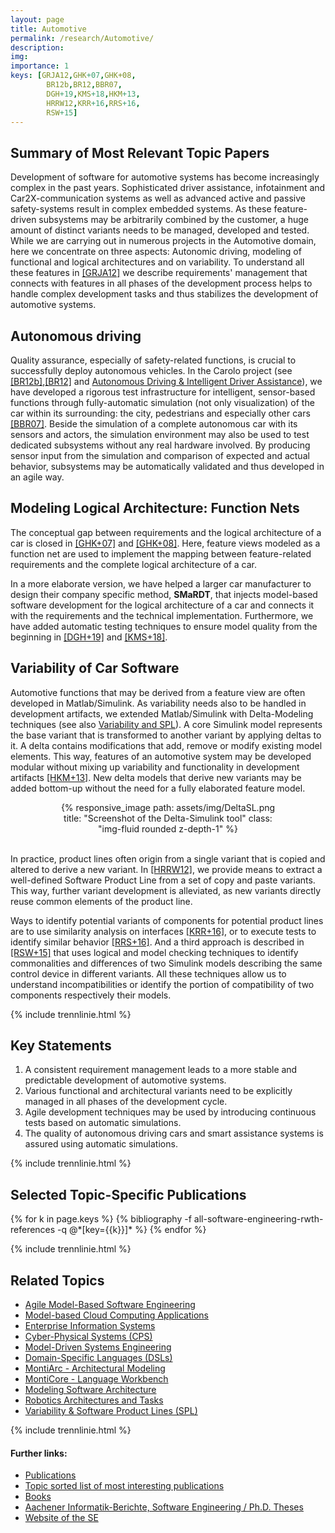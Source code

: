 ```yaml
---
layout: page
title: Automotive
permalink: /research/Automotive/
description: 
img: 
importance: 1
keys: [GRJA12,GHK+07,GHK+08,
        BR12b,BR12,BBR07,
        DGH+19,KMS+18,HKM+13,
        HRRW12,KRR+16,RRS+16,
        RSW+15]
---
```


## Summary of Most Relevant Topic Papers

Development of software for automotive systems has become increasingly
complex in the past years. Sophisticated driver assistance,
infotainment and Car2X-communication systems as well as advanced active
and passive safety-systems result in complex embedded systems. As these
feature-driven subsystems may be arbitrarily combined by the customer,
a huge amount of distinct variants needs to be managed, developed and
tested. While we are carrying out in numerous projects in the
Automotive domain, here we concentrate on three aspects: Autonomic
driving, modeling of functional and logical architectures and on
variability. To understand all these features in [[GRJA12]](#GRJA12) we
describe requirements' management that connects with features in all
phases of the development process helps to handle complex development
tasks and thus stabilizes the development of automotive systems.

## Autonomous driving

Quality assurance, especially of safety-related functions, is crucial to
successfully deploy autonomous vehicles. In the Carolo project (see
[[BR12b]](#BR12b),[[BR12]](#BR12) and [Autonomous Driving & Intelligent Driver
Assistance](/research/Autonomic-Driving)), we have developed a rigorous test
infrastructure for intelligent, sensor-based functions through fully-automatic
simulation (not only visualization) of the car within its surrounding: the city,
pedestrians and especially other cars [[BBR07]](#BBR07). Beside the simulation
of a complete autonomous car with its sensors and actors, the simulation
environment may also be used to test dedicated subsystems without any real
hardware involved. By producing sensor input from the simulation and comparison
of expected and actual behavior, subsystems may be automatically validated and
thus developed in an agile way.

## Modeling Logical Architecture: Function Nets

The conceptual gap between requirements and the logical architecture of
a car is closed in [[GHK+07]](#GHK+07) and [[GHK+08]](#GHK+08). Here, feature views
modeled as a function net are used to implement the mapping between
feature-related requirements and the complete logical architecture of a
car.

In a more elaborate version, we have helped a larger car manufacturer
to design their company specific method, **SMaRDT**, that injects
model-based software development for the logical architecture of a car
and connects it with the requirements and the technical implementation.
Furthermore, we have added automatic testing techniques to ensure model
quality from the beginning in [[DGH+19]](#DGH+19) and [[KMS+18]](#KMS+18).


## Variability of Car Software

Automotive functions that may be derived from a feature view are often
developed in Matlab/Simulink. As variability needs also to be handled
in development artifacts, we extended Matlab/Simulink with
Delta-Modeling techniques (see also 
[Variability and SPL](/research/Variability)). A core Simulink
model represents the base variant that is transformed to another
variant by applying deltas to it. A delta contains modifications that
add, remove or modify existing model elements. This way, features of an
automotive system may be developed modular without mixing up
variability and functionality in development artifacts [[HKM+13]](#HKM+13).
New delta models that derive new variants may be added bottom-up
without the need for a fully elaborated feature model.

<center>
<div class="row" style="width: 70%">
    <div class="col-sm mt-3 mt-md-0">
        {% responsive_image path: assets/img/DeltaSL.png 
        title: "Screenshot of the Delta-Simulink tool" 
        class: "img-fluid rounded z-depth-1" %}
    </div>
</div>
</center>
<br />

In practice, product lines often origin from a single variant that is
copied and altered to derive a new variant. In [[HRRW12]](#HRRW12), we
provide means to extract a well-defined Software Product Line from a
set of copy and paste variants. This way, further variant development
is alleviated, as new variants directly reuse common elements of the
product line.

Ways to identify potential variants of components for potential product
lines are to use similarity analysis on interfaces [[KRR+16]](#KRR+16), or to
execute tests to identify similar behavior [[RRS+16]](#RRS+16). And a third
approach is described in [[RSW+15]](#RSW+15) that uses logical and model
checking techniques to identify commonalities and differences of two
Simulink models describing the same control device in different
variants. All these techniques allow us to understand incompatibilities
or identify the portion of compatibility of two components respectively
their models.


{% include trennlinie.html %}

## Key Statements
1. A consistent requirement management leads to a more stable and predictable 
development of automotive systems.
2. Various functional and architectural variants need to be explicitly managed 
in all phases of the development cycle.
3. Agile development techniques may be used by introducing continuous tests 
based on automatic simulations.
4. The quality of autonomous driving cars and smart assistance systems is 
assured using automatic simulations.

{% include trennlinie.html %}

## Selected Topic-Specific Publications

<div class="publications">
  {% for k in page.keys %}
    {% bibliography -f all-software-engineering-rwth-references -q @*[key={{k}}]* %}
  {% endfor %}
</div>

{% include trennlinie.html %}

## Related Topics
- [Agile Model-Based Software Engineering](/research/Agile-MBSE)
- [Model-based Cloud Computing Applications](/research/Cloud)
- [Enterprise Information Systems](/research/Enterprise-Information-Systems)
- [Cyber-Physical Systems (CPS)](/research/Cyber-Physical-Systems)
- [Model-Driven Systems Engineering](/research/Model-Driven-Systems-Engineering)
- [Domain-Specific Languages (DSLs)](/research/Domain-Specific-Languages)
- [MontiArc - Architectural Modeling](/research/Software-Architecture)
- [MontiCore - Language Workbench](/research/MontiCore)
- [Modeling Software Architecture](/research/Software-Architecture)
- [Robotics Architectures and Tasks](/research/Robotics)
- [Variability & Software Product Lines (SPL)](/research/Variability)

{% include trennlinie.html %}

#### Further links:

- [Publications](/publications)
- [Topic sorted list of most interesting publications](/research)
- [Books](/books)
- [Aachener Informatik-Berichte, Software Engineering / Ph.D. Theses](/phdtheses)
- [Website of the SE](https://www.se-rwth.de)
